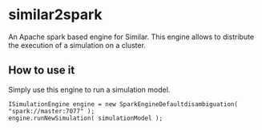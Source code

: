 # similar2spark

An Apache spark based engine for Similar. This engine allows to distribute the execution of a simulation on a cluster. 

## How to use it

Simply use this engine to run a simulation model.

```
ISimulationEngine engine = new SparkEngineDefaultdisambiguation( "spark://master:7077" );
engine.runNewSimulation( simulationModel );
```
